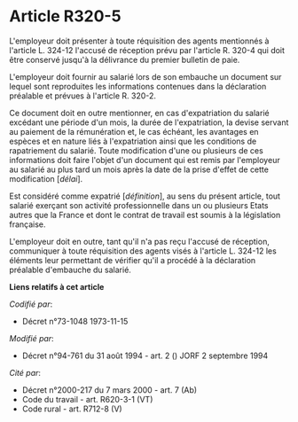# Article R320-5

L'employeur doit présenter à toute réquisition des agents mentionnés à l'article L. 324-12 l'accusé de réception prévu par
l'article R. 320-4 qui doit être conservé jusqu'à la délivrance du premier bulletin de paie.

L'employeur doit fournir au salarié lors de son embauche un document sur lequel sont reproduites les informations contenues
dans la déclaration préalable et prévues à l'article R. 320-2.

Ce document doit en outre mentionner, en cas d'expatriation du salarié excédant une période d'un mois, la durée de
l'expatriation, la devise servant au paiement de la rémunération et, le cas échéant, les avantages en espèces et en nature
liés à l'expatriation ainsi que les conditions de rapatriement du salarié. Toute modification d'une ou plusieurs de ces
informations doit faire l'objet d'un document qui est remis par l'employeur au salarié au plus tard un mois après la date de
la prise d'effet de cette modification [*délai*].

Est considéré comme expatrié [*définition*], au sens du présent article, tout salarié exerçant son activité professionnelle
dans un ou plusieurs Etats autres que la France et dont le contrat de travail est soumis à la législation française.

L'employeur doit en outre, tant qu'il n'a pas reçu l'accusé de réception, communiquer à toute réquisition des agents visés à
l'article L. 324-12 les éléments leur permettant de vérifier qu'il a procédé à la déclaration préalable d'embauche du
salarié.

**Liens relatifs à cet article**

_Codifié par_:

  - Décret n°73-1048 1973-11-15

_Modifié par_:

  - Décret n°94-761 du 31 août 1994 - art. 2 () JORF 2 septembre 1994

_Cité par_:

  - Décret n°2000-217 du 7 mars 2000 - art. 7 (Ab)
  - Code du travail - art. R620-3-1 (VT)
  - Code rural - art. R712-8 (V)
